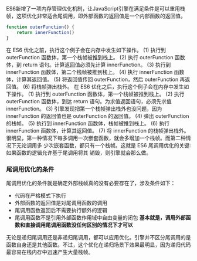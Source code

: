 ES6新增了一项内存管理优化机制，让JavaScript引擎在满足条件是可以重用栈帧，这项优化非常适合尾调用，即外部函数的返回值是一个内部函数的返回值。
```javascript
function outerFunction() {
    return innerFunction()
}
```
在 ES6 优化之前，执行这个例子会在内存中发生如下操作。
(1) 执行到 outerFunction 函数体，第一个栈帧被推到栈上。
(2) 执行 outerFunction 函数体，到 return 语句。计算返回值必须先计算 innerFunction。
(3) 执行到 innerFunction 函数体，第二个栈帧被推到栈上。
(4) 执行 innerFunction 函数体，计算其返回值。
(5) 将返回值传回 outerFunction，然后 outerFunction 再返回值。
(6) 将栈帧弹出栈外。
在 ES6 优化之后，执行这个例子会在内存中发生如下操作。
(1) 执行到 outerFunction 函数体，第一个栈帧被推到栈上。
(2) 执行 outerFunction 函数体，到达 return 语句。为求值返回语句，必须先求值 innerFunction。 (3) 引擎发现把第一个栈帧弹出栈外也没问题，因为 innerFunction 的返回值也是 outerFunction
的返回值。
(4) 弹出 outerFunction 的栈帧。
(5) 执行到 innerFunction 函数体，栈帧被推到栈上。
(6) 执行 innerFunction 函数体，计算其返回值。
(7) 将 innerFunction 的栈帧弹出栈外。 很明显，第一种情况下每多调用一次嵌套函数，就会多增加一个栈帧。而第二种情况下无论调用多
少次嵌套函数，都只有一个栈帧。这就是 ES6 尾调用优化的关键:如果函数的逻辑允许基于尾调用将其 销毁，则引擎就会那么做。

### 尾调用优化的条件
尾调用优化的条件就是确定外部栈帧真的没有必要存在了，涉及条件如下：
* 代码在严格模式下执行
* 外部函数的返回值是对尾调用函数的调用
* 尾调用函数返回后不需要执行额外的逻辑
* 尾调用函数不是引用外部函数作用域中自由变量的闭包
**基本就是，调用外部函数和直接调用尾调用函数没任何区别的情况下才可以**

无论是递归尾调用还是非递归尾调用，都可以应用优化。引擎并不区分尾调用的是函数自身还是其他函数。不过，这个优化在递归场景下效果最明显，因为递归代码最容易在栈内存中迅速产生大量栈帧。